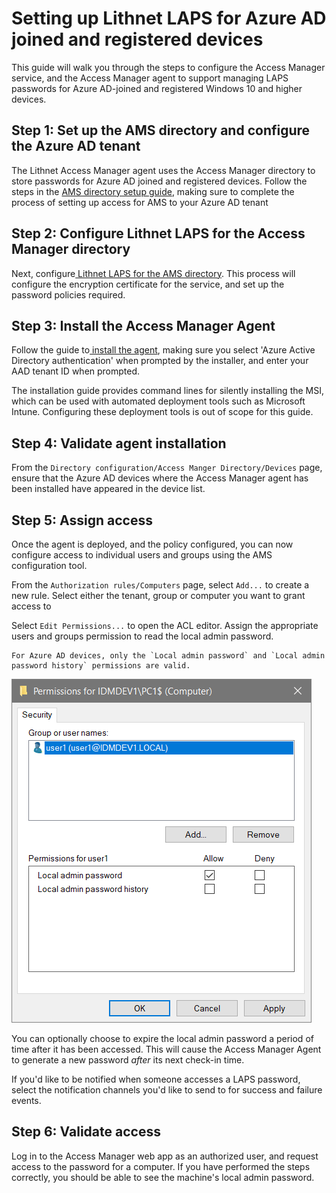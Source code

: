 # Setting up Lithnet LAPS for Azure AD joined and registered devices

This guide will walk you through the steps to configure the Access Manager service, and the Access Manager agent to support managing LAPS passwords for Azure AD-joined and registered Windows 10 and higher devices.

## Step 1: Set up the AMS directory and configure the Azure AD tenant

The Lithnet Access Manager agent uses the Access Manager directory to store passwords for Azure AD joined and registered devices. Follow the steps in the [AMS directory setup guide](setting-up-the-ams-directory.md), making sure to complete the process of setting up access for AMS to your Azure AD tenant

## Step 2: Configure Lithnet LAPS for the Access Manager directory

Next, configure[ Lithnet LAPS for the AMS directory](configuring-lithnet-laps-for-the-ams-directory.md). This process will configure the encryption certificate for the service, and set up the password policies required.

## Step 3: Install the Access Manager Agent

Follow the guide to[ install the agent](../../../installation/installing-the-access-manager-agent/installing-the-access-manager-agent-windows.md), making sure you select 'Azure Active Directory authentication' when prompted by the installer, and enter your AAD tenant ID when prompted.

The installation guide provides command lines for silently installing the MSI, which can be used with automated deployment tools such as Microsoft Intune. Configuring these deployment tools is out of scope for this guide.

## Step 4: Validate agent installation

From the `Directory configuration/Access Manger Directory/Devices` page, ensure that the Azure AD devices where the Access Manager agent has been installed have appeared in the device list.

## Step 5: Assign access

Once the agent is deployed, and the policy configured, you can now configure access to individual users and groups using the AMS configuration tool.

From the `Authorization rules/Computers` page, select `Add...` to create a new rule. Select either the tenant, group or computer you want to grant access to

Select `Edit Permissions...` to open the ACL editor. Assign the appropriate users and groups permission to read the local admin password.

```
For Azure AD devices, only the `Local admin password` and `Local admin password history` permissions are valid.
```

![](../../../images/ui-page-authz-editsecurity-laps-only.png)

You can optionally choose to expire the local admin password a period of time after it has been accessed. This will cause the Access Manager Agent to generate a new password _after_ its next check-in time.

If you'd like to be notified when someone accesses a LAPS password, select the notification channels you'd like to send to for success and failure events.

## Step 6: Validate access

Log in to the Access Manager web app as an authorized user, and request access to the password for a computer. If you have performed the steps correctly, you should be able to see the machine's local admin password.
